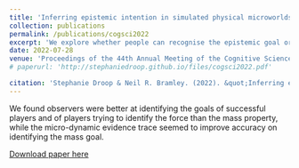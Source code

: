 ```yaml
---
title: 'Inferring epistemic intention in simulated physical microworlds'
collection: publications
permalink: /publications/cogsci2022
excerpt: 'We explore whether people can recognise the epistemic goal or intention of active learners interacting with simulated physical objects.'
date: 2022-07-28
venue: 'Proceedings of the 44th Annual Meeting of the Cognitive Science Society'
# paperurl: 'http://stephaniedroop.github.io/files/cogsci2022.pdf'

citation: 'Stephanie Droop & Neil R. Bramley. (2022). &quot;Inferring epistemic intention in simulated physical microworlds.&quot; <i>Proceedings of the 44th Annual Meeting of the Cognitive Science Society</i>.'
---
```


We found observers were better at identifying the goals of successful players and of players trying to identify the force than the mass property, while the micro-dynamic evidence trace seemed to improve accuracy on identifying the mass goal.

[Download paper here](http://stephaniedroop.github.io/files/cogsci2022.pdf)
